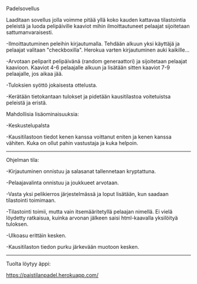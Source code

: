 Padelsovellus

Laaditaan sovellus jolla voimme pitää yllä koko kauden kattavaa tilastointia peleistä ja luoda pelipäiville kaaviot mihin ilmoittautuneet pelaajat sijoitetaan sattumanvaraisesti.

-Ilmoittautuminen peleihin kirjautumalla. Tehdään alkuun yksi käyttäjä ja pelaajat valitaan "checkboxilla". Herokua varten kirjautuminen auki kaikille...

-Arvotaan peliparit pelipäivänä (random generaattori) ja sijoitetaan pelaajat kaavioon. Kaaviot 4-6 pelaajalle alkuun ja lisätään sitten kaaviot 7-9 pelaajalle, jos aikaa jää.

-Tuloksien syöttö jokaisesta ottelusta.

-Kerätään tietokantaan tulokset ja pidetään kausitilastoa voitetuistsa peleistä ja eristä.

Mahdollisia lisäominaisuuksia:

-Keskustelupalsta

-Kausitilastoon tiedot kenen kanssa voittanut eniten ja kenen kanssa vähiten. Kuka on ollut pahin vastustaja ja kuka helpoin.

****************************************************************************************
Ohjelman tila:

-Kirjautuminen onnistuu ja salasanat tallennetaan kryptattuna.

-Pelaajavalinta onnistuu ja joukkueet arvotaan.

-Vasta yksi pelikierros järjestelmässä ja loput lisätään, kun saadaan tilastointi toimimaan.

-Tilastointi toimii, mutta vain itsemääritetyllä pelaajan nimellä. Ei vielä löydetty ratkaisua, kuinka arvonan jälkeen saisi html-kaavalla yksilöityä tuloksen.

-Ulkoasu erittäin kesken.

-Kausitilaston tiedon purku järkevään muotoon kesken.

****************************************************************************************
Tuolta löytyy äppi:

https://paistilanpadel.herokuapp.com/
